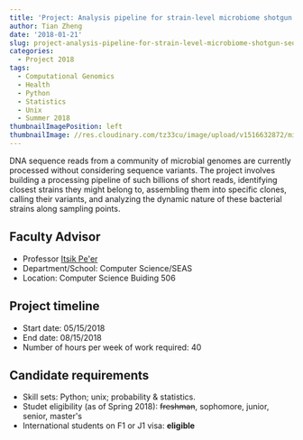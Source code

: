 ```yaml
---
title: 'Project: Analysis pipeline for strain-level microbiome shotgun sequencing'
author: Tian Zheng
date: '2018-01-21'
slug: project-analysis-pipeline-for-strain-level-microbiome-shotgun-sequencing
categories:
  - Project 2018
tags:
  - Computational Genomics
  - Health
  - Python
  - Statistics
  - Unix
  - Summer 2018
thumbnailImagePosition: left
thumbnailImage: //res.cloudinary.com/tz33cu/image/upload/v1516632872/microbiome_ax1tb2.png
---
```

DNA sequence reads from a community of microbial genomes are currently processed without considering sequence variants. The project involves building a processing pipeline of such billions of short reads, identifying closest strains they might belong to, assembling them into specific clones, calling their variants, and analyzing the dynamic nature of these bacterial strains along sampling points. 

<!--more-->

## Faculty Advisor
+ Professor [Itsik Pe'er](http://cs.columbia.edu/~itsik)
+ Department/School: Computer Science/SEAS
+ Location: Computer Science Buiding 506

## Project timeline
+ Start date: 05/15/2018
+ End date: 08/15/2018
+ Number of hours per week of work required: 40

## Candidate requirements
+ Skill sets: Python; unix; probability & statistics.
+ Studet eligibility  (as of Spring 2018): ~~freshman~~, sophomore, junior, senior, master's
+ International students on F1 or J1 visa: **eligible**